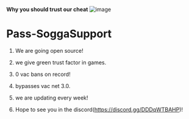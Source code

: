 **Why you should trust our cheat**
![image](https://github.com/user-attachments/assets/beaa9c62-45a7-465c-99dd-0ed2ba45cc96)

# Pass-SoggaSupport

1. We are going open source!
   
2. we give green trust factor in games.

3.  0 vac bans on record!

4.  bypasses vac net 3.0.

5.  we are updating every week!

6.  Hope to see you in the discord(https://discord.gg/DDDqWTBAHP)!

